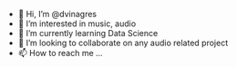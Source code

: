 - 👋 Hi, I’m @dvinagres
- 👀 I’m interested in music, audio
- 🌱 I’m currently learning Data Science
- 💞️ I’m looking to collaborate on any audio related project 
- 📫 How to reach me ...

<!---
dvinagres/dvinagres is a ✨ special ✨ repository because its `README.md` (this file) appears on your GitHub profile.
You can click the Preview link to take a look at your changes.
--->
